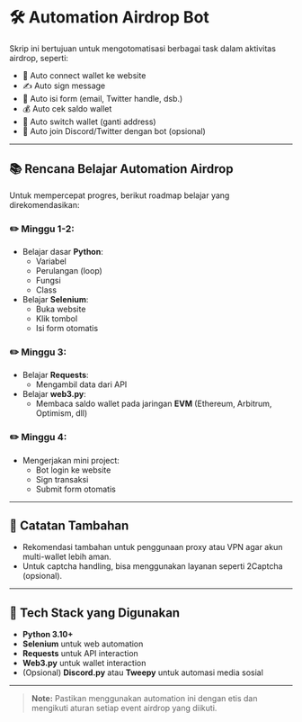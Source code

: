 # 🛠 Automation Airdrop Bot

Skrip ini bertujuan untuk mengotomatisasi berbagai task dalam aktivitas airdrop, seperti:

- 🔗 Auto connect wallet ke website
- ✍️ Auto sign message
- 📝 Auto isi form (email, Twitter handle, dsb.)
- 💰 Auto cek saldo wallet
- 🔄 Auto switch wallet (ganti address)
- 🤖 Auto join Discord/Twitter dengan bot (opsional)

---

## 📚 Rencana Belajar Automation Airdrop

Untuk mempercepat progres, berikut roadmap belajar yang direkomendasikan:

### ✏️ Minggu 1-2:
- Belajar dasar **Python**:
  - Variabel
  - Perulangan (loop)
  - Fungsi
  - Class
- Belajar **Selenium**:
  - Buka website
  - Klik tombol
  - Isi form otomatis

### ✏️ Minggu 3:
- Belajar **Requests**:
  - Mengambil data dari API
- Belajar **web3.py**:
  - Membaca saldo wallet pada jaringan **EVM** (Ethereum, Arbitrum, Optimism, dll)

### ✏️ Minggu 4:
- Mengerjakan mini project:
  - Bot login ke website
  - Sign transaksi
  - Submit form otomatis

---

## 🚀 Catatan Tambahan

- Rekomendasi tambahan untuk penggunaan proxy atau VPN agar akun multi-wallet lebih aman.
- Untuk captcha handling, bisa menggunakan layanan seperti 2Captcha (opsional).

---

## 📎 Tech Stack yang Digunakan
- **Python 3.10+**
- **Selenium** untuk web automation
- **Requests** untuk API interaction
- **Web3.py** untuk wallet interaction
- (Opsional) **Discord.py** atau **Tweepy** untuk automasi media sosial

---

> **Note:** Pastikan menggunakan automation ini dengan etis dan mengikuti aturan setiap event airdrop yang diikuti.


